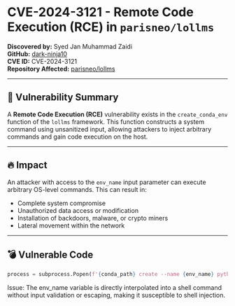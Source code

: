 # CVE-2024-3121 - Remote Code Execution (RCE) in `parisneo/lollms`

**Discovered by:** Syed Jan Muhammad Zaidi  
**GitHub:** [dark-ninja10](https://github.com/dark-ninja10)  
**CVE ID:** CVE-2024-3121  
**Repository Affected:** [parisneo/lollms](https://github.com/ParisNeo/lollms)

---

## 🧨 Vulnerability Summary

A **Remote Code Execution (RCE)** vulnerability exists in the `create_conda_env` function of the `lollms` framework. This function constructs a system command using unsanitized input, allowing attackers to inject arbitrary commands and gain code execution on the host.

---

## 🔥 Impact

An attacker with access to the `env_name` input parameter can execute arbitrary OS-level commands. This can result in:

- Complete system compromise  
- Unauthorized data access or modification  
- Installation of backdoors, malware, or crypto miners  
- Lateral movement within the network

---

## 💣 Vulnerable Code

```python
process = subprocess.Popen(f'{conda_path} create --name {env_name} python={python_version} -y', shell=True)
```

Issue: The env_name variable is directly interpolated into a shell command without input validation or escaping, making it susceptible to shell injection.
